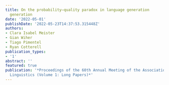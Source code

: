 ```yaml
---
title: On the probability–quality paradox in language generation
  generation
date: '2022-05-01'
publishDate: '2022-05-23T14:37:53.315448Z'
authors:
- Clara Isabel Meister
- Gian Wiher
- Tiago Pimentel
- Ryan Cotterell
publication_types:
- '1'
abstract: ''
featured: true
publication: '*Proceedings of the 60th Annual Meeting of the Association for Computational
  Linguistics (Volume 1: Long Papers)*'
---
```


